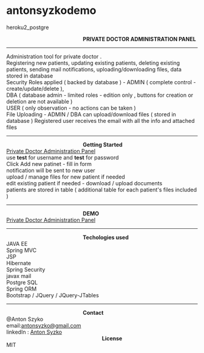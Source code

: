 # antonsyzkodemo
heroku2_postgre

<html lang="en">
<head>
    <meta charset="UTF-8">
    
</head>
<body>

<b style="margin-left: 40%">PRIVATE DOCTOR ADMINISTRATION PANEL</b>
<hr />
 Administration tool for private doctor . <br/>
Registering new patients, updating existing patients, deleting existing patients, sending mail notifications, uploading/downloading files, data stored in database <br/>
Security Roles applied ( backed by database ) - ADMIN ( complete control - create/update/delete ),<br/>
DBA ( database admin - limited roles - edition only , buttons for creation or deletion are not available )<br/>
USER ( only observation - no actions can be taken )<br/>
File Uploading - ADMIN / DBA can  upload/download  files ( stored in database )
Registered user  receives the email with all the  info and attached  files
<hr/>
<b style="margin-left: 40%">Getting Started</b><br/>
   <a href="http://antonsyzkodemo.herokuapp.com/login?logout">Private Doctor Administration Panel</a><br/>
use <b>test</b> for username  and <b>test</b> for password<br/>
Click Add new patinet - fill in form <br/>
notification will be sent to new user<br/>
upload / manage files for  new  patient if  needed <br/>
edit existing patient  if needed - download / upload documents<br/>
patients are stored in table ( additional table for each patient's files included )<br/>

<hr/>

<b style="margin-left: 40%">DEMO</b><br/>
<h><a href="http://antonsyzkodemo.herokuapp.com/login?logout">Private Doctor Administration Panel</a></h><br/>


<hr/>

<b style="margin-left: 40%">Techologies used </b><br/>
<span>JAVA EE</span><br/>
<span>Spring MVC</span><br/>
<span>JSP</span><br/>
<span>Hibernate</span><br/>
<span>Spring Security</span><br/>
<span>javax mail</span><br/>
<span>Postgre SQL</span><br/>
<span>Spring ORM</span><br/>
<span>Bootstrap / JQuery / JQuery-JTables</span><br/>


<hr/>

<b style="margin-left: 40%">Contact</b><br/>
@Anton Szyko<br/>
email:<email>antonsyzko@gmail.com</email><br/>
linkedIn : <a href="https://www.linkedin.com/in/anton-syzko-b709ab123">Anton Syzko</a><br/>
<b style="margin-left: 50%">License</b><br/>
<span>MIT</span><br/>
</body>
</html>
